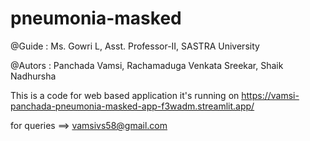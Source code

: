 # pneumonia-masked


@Guide : Ms. Gowri L, Asst. Professor-II, SASTRA University


@Autors : Panchada Vamsi, Rachamaduga Venkata Sreekar, Shaik Nadhursha


This is a code for web based application it's running on https://vamsi-panchada-pneumonia-masked-app-f3wadm.streamlit.app/ 

for queries ==> vamsivs58@gmail.com

